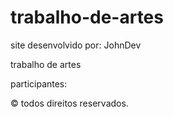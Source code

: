 # trabalho-de-artes

site desenvolvido por: JohnDev

trabalho de artes

participantes: 

©️ todos direitos reservados.
